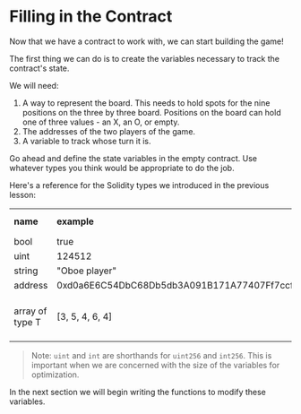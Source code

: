# Filling in the Contract

Now that we have a contract to work with, we can start building the game!

The first thing we can do is to create the variables necessary to track the contract's state.

We will need:

1. A way to represent the board. This needs to hold spots for the nine positions on the three by three board. Positions on the board can hold one of three values - an X, an O, or empty.
2. The addresses of the two players of the game.
3. A variable to track whose turn it is.

Go ahead and define the state variables in the empty contract. Use whatever types you think would be appropriate to do the job.

Here's a reference for the Solidity types we introduced in the previous lesson:

<table>
   <tr>
     <td><b>name</b></td>
     <td><b>example</b></td>
     <td><b>zero value</b></td>
  </tr>
  <tr>
    <td>bool</td>
    <td>true</td>
    <td>false</td>
  </tr>
  <tr>
    <td>uint</td>
    <td>124512</td>
    <td>0</td>
  </tr>
  <tr>
    <td>string</td>
    <td>"Oboe player"</td>
    <td>""</td>
  </tr>
  <tr>
    <td>address</td>
    <td>0xd0a6E6C54DbC68Db5db3A091B171A77407Ff7ccf</td>
    <td>0x0</td>
  </tr>
  <tr>
    <td>array of type T</td>
    <td>[3, 5, 4, 6, 4]</td>
    <td>[T(0), T(0), T(0) ... ]</td>
  </tr>
</table>

> Note: `uint` and `int` are shorthands for `uint256` and `int256`. This is important when we are concerned with the size of the variables for optimization.

In the next section we will begin writing the functions to modify these variables.
